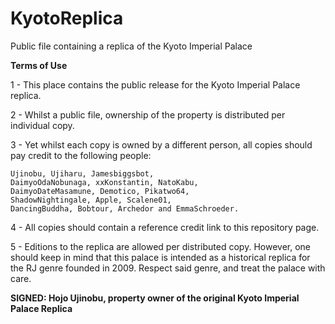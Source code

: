 # KyotoReplica
Public file containing a replica of the Kyoto Imperial Palace

**Terms of Use**

1 - This place contains the public release for the Kyoto Imperial Palace replica.

2 - Whilst a public file, ownership of the property is distributed per individual copy.

3 - Yet whilst each copy is owned by a different person, all copies should pay credit to the following people:

```
Ujinobu, Ujiharu, Jamesbiggsbot, 
DaimyoOdaNobunaga, xxKonstantin, NatoKabu, 
DaimyoDateMasamune, Demotico, Pikatwo64, 
ShadowNightingale, Apple, Scalene01, 
DancingBuddha, Bobtour, Archedor and EmmaSchroeder.
```

4 - All copies should contain a reference credit link to this repository page.

5 - Editions to the replica are allowed per distributed copy. However, one should keep in mind that this palace is intended as a historical replica for the RJ genre founded in 2009. Respect said genre, and treat the palace with care.

**SIGNED: Hojo Ujinobu, property owner of the original Kyoto Imperial Palace Replica**
